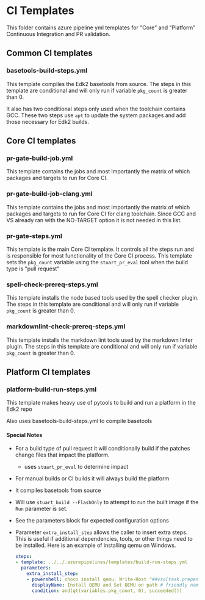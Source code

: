 # CI Templates

This folder contains azure pipeline yml templates for "Core" and "Platform" Continuous Integration and PR validation.

## Common CI templates

### basetools-build-steps.yml

This template compiles the Edk2 basetools from source.  The steps in this template are
conditional and will only run if variable `pkg_count` is greater than 0.

It also has two conditional steps only used when the toolchain contains GCC. These two steps
use `apt` to update the system packages and add those necessary for Edk2 builds.

## Core CI templates

### pr-gate-build-job.yml

This template contains the jobs and most importantly the matrix of which packages and
targets to run for Core CI.

### pr-gate-build-job-clang.yml

This template contains the jobs and most importantly the matrix of which packages and
targets to run for Core CI for clang toolchain. Since GCC and VS already ran with the NO-TARGET option it is
not needed in this list.

### pr-gate-steps.yml

This template is the main Core CI template.  It controls all the steps run and is responsible for most functionality of the Core CI process.  This template sets
the `pkg_count` variable using the `stuart_pr_eval` tool when the
build type is "pull request"

### spell-check-prereq-steps.yml

This template installs the node based tools used by the spell checker plugin. The steps
in this template are conditional and will only run if variable `pkg_count` is greater than 0.

### markdownlint-check-prereq-steps.yml

This template installs the markdown lint tools used by the markdown linter plugin. The steps
in this template are conditional and will only run if variable `pkg_count` is greater than 0.

## Platform CI templates

### platform-build-run-steps.yml

This template makes heavy use of pytools to build and run a platform in the Edk2 repo

Also uses basetools-build-steps.yml to compile basetools

#### Special Notes

* For a build type of pull request it will conditionally build if the patches change files that impact the platform.
  * uses `stuart_pr_eval` to determine impact
* For manual builds or CI builds it will always build the platform
* It compiles basetools from source
* Will use `stuart_build --FlashOnly` to attempt to run the built image if the `Run` parameter is set.
* See the parameters block for expected configuration options
* Parameter `extra_install_step` allows the caller to insert extra steps.  This is useful if additional dependencies, tools, or other things need to be installed.  Here is an example of installing qemu on Windows.

    ``` yaml
    steps:
    - template: ../../.azurepipelines/templates/build-run-steps.yml
      parameters:
        extra_install_step:
        - powershell: choco install qemu; Write-Host "##vso[task.prependpath]c:\Program Files\qemu"
          displayName: Install QEMU and Set QEMU on path # friendly name displayed in the UI
          condition: and(gt(variables.pkg_count, 0), succeeded())
    ```
